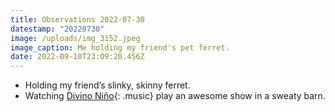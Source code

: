 ```yaml
---
title: Observations 2022-07-30
datestamp: "20220730"
image: /uploads/img_3152.jpeg
image_caption: Me holding my friend's pet ferret.
date: 2022-09-10T23:09:20.456Z
---
```

- Holding my friend’s slinky, skinny ferret.
- Watching [Divino Niño](https://divinonino.bandcamp.com){: .music} play an awesome show in a sweaty barn.